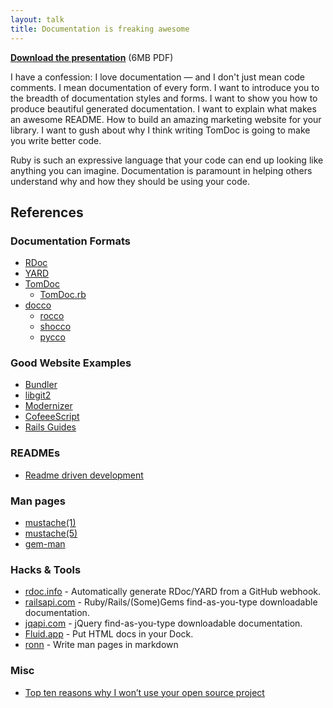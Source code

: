```yaml
---
layout: talk
title: Documentation is freaking awesome
---
```


<script src="http://speakerdeck.com/embed/4d51eed25753083721000005.js?size=preview"></script>

**[Download the presentation](/talks/documentation/documentation.pdf)** (6MB PDF)

I have a confession: I love documentation — and I don't just mean code comments. I mean documentation of every form. I want to introduce you to the breadth of documentation styles and forms. I want to show you how to produce beautiful generated documentation. I want to explain what makes an awesome README. How to build an amazing marketing website for your library. I want to gush about why I think writing TomDoc is going to make you write better code.

Ruby is such an expressive language that your code can end up looking like anything you can imagine. Documentation is paramount in helping others understand why and how they should be using your code.


## References

### Documentation Formats

* [RDoc](http://rdoc.sourceforge.net)
* [YARD](http://yardoc.org)
* [TomDoc](http://tomdoc.org)
  * [TomDoc.rb](https://github.com/defunkt/tomdoc)
* [docco](http://jashkenas.github.com/docco/)
  * [rocco](http://rtomayko.github.com/rocco/)
  * [shocco](http://rtomayko.github.com/shocco/)
  * [pycco](http://fitzgen.github.com/pycco/)

### Good Website Examples

* [Bundler](http://gembundler.com)
* [libgit2](http://libgit2.github.com/)
* [Modernizer](http://www.modernizr.com/)
* [CofeeeScript](http://jashkenas.github.com/coffee-script/)
* [Rails Guides](http://guides.rubyonrails.org)

### READMEs

* [Readme driven development](http://tom.preston-werner.com/2010/08/23/readme-driven-development.html)

### Man pages

* [mustache(1)](http://mustache.github.com/mustache.1.html)
* [mustache(5)](http://mustache.github.com/mustache.5.html)
* [gem-man](http://chriswanstrath.com/gem-man/)

### Hacks & Tools

* [rdoc.info](http://rdoc.info) - Automatically generate RDoc/YARD from a GitHub webhook.
* [railsapi.com](http://railsapi.com/) - Ruby/Rails/(Some)Gems find-as-you-type downloadable documentation.
* [jqapi.com](http://jqapi.com/) - jQuery find-as-you-type downloadable documentation.
* [Fluid.app](http://fluidapp.com/) - Put HTML docs in your Dock.
* [ronn](http://rtomayko.github.com/ronn/) - Write man pages in markdown


### Misc

* [Top ten reasons why I won’t use your open source project](http://thechangelog.com/post/3032074343/top-ten-reasons-why-i-wont-use-your-open-source-project)